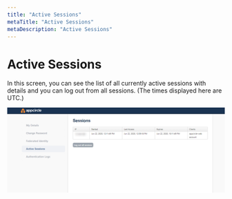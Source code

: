 ```yaml
---
title: "Active Sessions"
metaTitle: "Active Sessions"
metaDescription: "Active Sessions"
---
```

# Active Sessions

In this screen, you can see the list of all currently active sessions with details and you can log out from all sessions. (The times displayed here are UTC.)

![](<../../assets/image (20).png>)
